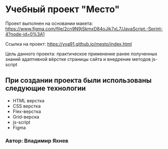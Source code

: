 # Учебный проект "Место"
Проект выполнен на основании макета: https://www.figma.com/file/2cn9N9jSkmxD84oJik7xL7/JavaScript.-Sprint-4?node-id=0%3A1

Ссылка на проект: https://yva91.github.io/mesto/index.html

Цель данного проекта: практическое применение ранее полученных знаний адаптивной вёрстке страницы сайта и внедрение методов js-script

## При создании проекта были использованы следующие технологии

* HTML верстка
* CSS верстка
* Flex-верстка
* Grid-верска
* js-script
* Figma

### Автор: Владимир Яхнев
